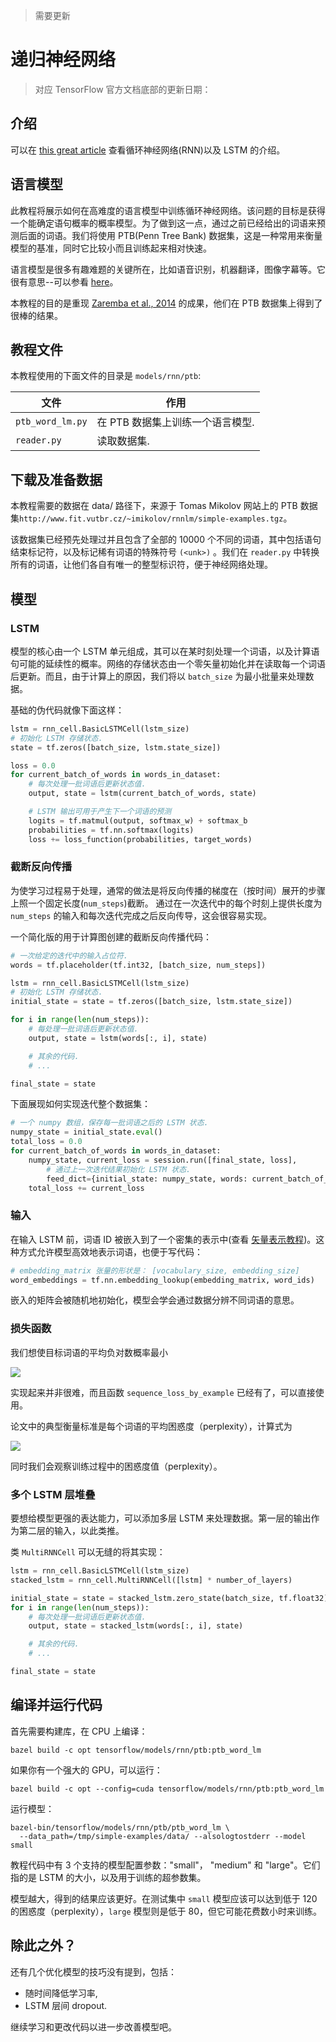 > 需要更新

# 递归神经网络

> 对应 TensorFlow 官方文档底部的更新日期：

## 介绍

可以在 [this great article](http://colah.github.io/posts/2015-08-Understanding-LSTMs/) 查看循环神经网络(RNN)以及 LSTM 的介绍。

## 语言模型

此教程将展示如何在高难度的语言模型中训练循环神经网络。该问题的目标是获得一个能确定语句概率的概率模型。为了做到这一点，通过之前已经给出的词语来预测后面的词语。我们将使用 PTB(Penn Tree Bank) 数据集，这是一种常用来衡量模型的基准，同时它比较小而且训练起来相对快速。

语言模型是很多有趣难题的关键所在，比如语音识别，机器翻译，图像字幕等。它很有意思--可以参看 [here](http://karpathy.github.io/2015/05/21/rnn-effectiveness/)。

本教程的目的是重现 [Zaremba et al., 2014](http://arxiv.org/abs/1409.2329) 的成果，他们在 PTB 数据集上得到了很棒的结果。

## 教程文件

本教程使用的下面文件的目录是 `models/rnn/ptb`:

文件 | 作用
--- | ---
`ptb_word_lm.py` | 在 PTB 数据集上训练一个语言模型.
`reader.py` | 读取数据集.

## 下载及准备数据

本教程需要的数据在 data/ 路径下，来源于 Tomas Mikolov 网站上的 PTB 数据集`http://www.fit.vutbr.cz/~imikolov/rnnlm/simple-examples.tgz`。

该数据集已经预先处理过并且包含了全部的 10000 个不同的词语，其中包括语句结束标记符，以及标记稀有词语的特殊符号 `(<unk>)` 。我们在 `reader.py` 中转换所有的词语，让他们各自有唯一的整型标识符，便于神经网络处理。

## 模型

### LSTM

模型的核心由一个 LSTM 单元组成，其可以在某时刻处理一个词语，以及计算语句可能的延续性的概率。网络的存储状态由一个零矢量初始化并在读取每一个词语后更新。而且，由于计算上的原因，我们将以 `batch_size` 为最小批量来处理数据。

基础的伪代码就像下面这样：

```python
lstm = rnn_cell.BasicLSTMCell(lstm_size)
# 初始化 LSTM 存储状态.
state = tf.zeros([batch_size, lstm.state_size])

loss = 0.0
for current_batch_of_words in words_in_dataset:
    # 每次处理一批词语后更新状态值.
    output, state = lstm(current_batch_of_words, state)

    # LSTM 输出可用于产生下一个词语的预测
    logits = tf.matmul(output, softmax_w) + softmax_b
    probabilities = tf.nn.softmax(logits)
    loss += loss_function(probabilities, target_words)
```

### 截断反向传播

为使学习过程易于处理，通常的做法是将反向传播的梯度在（按时间）展开的步骤上照一个固定长度(`num_steps`)截断。
通过在一次迭代中的每个时刻上提供长度为 `num_steps` 的输入和每次迭代完成之后反向传导，这会很容易实现。

一个简化版的用于计算图创建的截断反向传播代码：

```python
# 一次给定的迭代中的输入占位符.
words = tf.placeholder(tf.int32, [batch_size, num_steps])

lstm = rnn_cell.BasicLSTMCell(lstm_size)
# 初始化 LSTM 存储状态.
initial_state = state = tf.zeros([batch_size, lstm.state_size])

for i in range(len(num_steps)):
    # 每处理一批词语后更新状态值.
    output, state = lstm(words[:, i], state)

    # 其余的代码.
    # ...

final_state = state
```

下面展现如何实现迭代整个数据集：

```python
# 一个 numpy 数组，保存每一批词语之后的 LSTM 状态.
numpy_state = initial_state.eval()
total_loss = 0.0
for current_batch_of_words in words_in_dataset:
    numpy_state, current_loss = session.run([final_state, loss],
        # 通过上一次迭代结果初始化 LSTM 状态.
        feed_dict={initial_state: numpy_state, words: current_batch_of_words})
    total_loss += current_loss
```

### 输入

在输入 LSTM 前，词语 ID 被嵌入到了一个密集的表示中(查看 [矢量表示教程](tensorflow-zh/SOURCE/tutorials/word2vec/index.md))。这种方式允许模型高效地表示词语，也便于写代码：

```python
# embedding_matrix 张量的形状是： [vocabulary_size, embedding_size]
word_embeddings = tf.nn.embedding_lookup(embedding_matrix, word_ids)
```

嵌入的矩阵会被随机地初始化，模型会学会通过数据分辨不同词语的意思。

### 损失函数

我们想使目标词语的平均负对数概率最小

![](../images/re.png)

实现起来并非很难，而且函数 `sequence_loss_by_example` 已经有了，可以直接使用。

论文中的典型衡量标准是每个词语的平均困惑度（perplexity），计算式为

![](../images/re1.png)

同时我们会观察训练过程中的困惑度值（perplexity）。

### 多个 LSTM 层堆叠

要想给模型更强的表达能力，可以添加多层 LSTM 来处理数据。第一层的输出作为第二层的输入，以此类推。

类 `MultiRNNCell` 可以无缝的将其实现：

```python
lstm = rnn_cell.BasicLSTMCell(lstm_size)
stacked_lstm = rnn_cell.MultiRNNCell([lstm] * number_of_layers)

initial_state = state = stacked_lstm.zero_state(batch_size, tf.float32)
for i in range(len(num_steps)):
    # 每次处理一批词语后更新状态值.
    output, state = stacked_lstm(words[:, i], state)

    # 其余的代码.
    # ...

final_state = state
```

## 编译并运行代码

首先需要构建库，在 CPU 上编译：

```
bazel build -c opt tensorflow/models/rnn/ptb:ptb_word_lm
```

如果你有一个强大的 GPU，可以运行：

```
bazel build -c opt --config=cuda tensorflow/models/rnn/ptb:ptb_word_lm
```

运行模型：

```
bazel-bin/tensorflow/models/rnn/ptb/ptb_word_lm \
  --data_path=/tmp/simple-examples/data/ --alsologtostderr --model small
```

教程代码中有 3 个支持的模型配置参数："small"，
"medium" 和 "large"。它们指的是 LSTM 的大小，以及用于训练的超参数集。

模型越大，得到的结果应该更好。在测试集中 `small` 模型应该可以达到低于 120 的困惑度（perplexity），`large` 模型则是低于 80，但它可能花费数小时来训练。

## 除此之外？

还有几个优化模型的技巧没有提到，包括：

* 随时间降低学习率,
* LSTM 层间 dropout.

继续学习和更改代码以进一步改善模型吧。